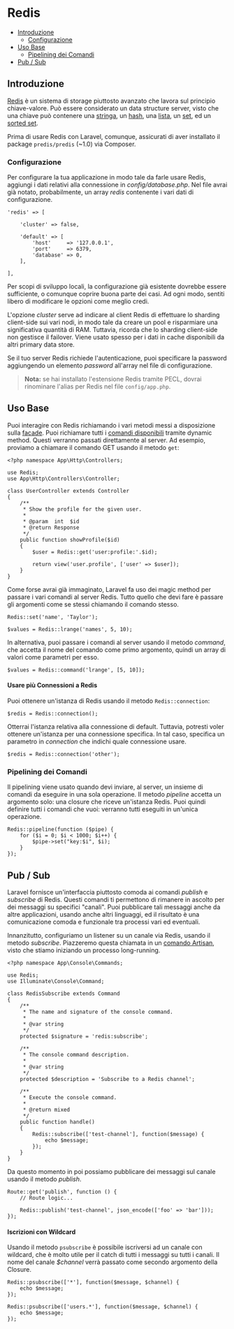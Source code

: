 # Redis

- [Introduzione](#introduzione)
	- [Configurazione](#configurazione)
- [Uso Base](#uso-base)
	- [Pipelining dei Comandi](#pipelining-comandi)
- [Pub / Sub](#pubsub)

<a name="introduzione"></a>
## Introduzione

[Redis](http://redis.io) è un sistema di storage piuttosto avanzato che lavora sul principio chiave-valore. Può essere considerato un data structure server, visto che una chiave può contenere una [stringa](http://redis.io/topics/data-types#strings), un [hash](http://redis.io/topics/data-types#hashes), una [lista](http://redis.io/topics/data-types#lists), un [set](http://redis.io/topics/data-types#sets), ed un [sorted set](http://redis.io/topics/data-types#sorted-sets). 

Prima di usare Redis con Laravel, comunque, assicurati di aver installato il package `predis/predis` (~1.0) via Composer.

<a name="configurazione"></a>
### Configurazione

Per configurare la tua applicazione in modo tale da farle usare Redis, aggiungi i dati relativi alla connessione in _config/database.php_. Nel file avrai già notato, probabilmente, un array _redis_ contenente i vari dati di configurazione.

    'redis' => [

        'cluster' => false,

        'default' => [
            'host'     => '127.0.0.1',
            'port'     => 6379,
            'database' => 0,
        ],

    ],

Per scopi di sviluppo locali, la configurazione già esistente dovrebbe essere sufficiente, o comunque coprire buona parte dei casi. Ad ogni modo, sentiti libero di modificare le opzioni come meglio credi.

L'opzione _cluster_ serve ad indicare al client Redis di effettuare lo sharding client-side sui vari nodi, in modo tale da creare un pool e risparmiare una significativa quantità di RAM. Tuttavia, ricorda che lo sharding client-side non gestisce il failover. Viene usato spesso per i dati in cache disponibili da altri primary data store.

Se il tuo server Redis richiede l'autenticazione, puoi specificare la password aggiungendo un elemento _password_ all'array nel file di configurazione.

> **Nota:** se hai installato l'estensione Redis tramite PECL, dovrai rinominare l'alias per Redis nel file `config/app.php`.

<a name="uso-base"></a>
## Uso Base

Puoi interagire con Redis richiamando i vari metodi messi a disposizione sulla [facade](/facade). Puoi richiamare tutti i <a href="http://redis.io/commands" target="_blank">comandi disponibili</a> tramite dynamic method. Questi verranno passati direttamente al server. Ad esempio, proviamo a chiamare il comando GET usando il metodo `get`:

	<?php namespace App\Http\Controllers;

	use Redis;
	use App\Http\Controllers\Controller;

	class UserController extends Controller
	{
		/**
		 * Show the profile for the given user.
		 *
		 * @param  int  $id
		 * @return Response
		 */
		public function showProfile($id)
		{
			$user = Redis::get('user:profile:'.$id);

			return view('user.profile', ['user' => $user]);
		}
	}

Come forse avrai già immaginato, Laravel fa uso dei magic method per passare i vari comandi al server Redis. Tutto quello che devi fare è passare gli argomenti come se stessi chiamando il comando stesso.

	Redis::set('name', 'Taylor');

	$values = Redis::lrange('names', 5, 10);

In alternativa, puoi passare i comandi al server usando il metodo _command_, che accetta il nome del comando come primo argomento, quindi un array di valori come parametri per esso.

	$values = Redis::command('lrange', [5, 10]);

#### Usare più Connessioni a Redis

Puoi ottenere un'istanza di Redis usando il metodo `Redis::connection`:

	$redis = Redis::connection();

Otterrai l'istanza relativa alla connessione di default. Tuttavia, potresti voler ottenere un'istanza per una connessione specifica. In tal caso, specifica un parametro in _connection_ che indichi quale connessione usare.

	$redis = Redis::connection('other');

<a name="pipelining-comandi"></a>
### Pipelining dei Comandi

Il pipelining viene usato quando devi inviare, al server, un insieme di comandi da eseguire in una sola operazione. Il metodo _pipeline_ accetta un argomento solo: una closure che riceve un'istanza Redis. Puoi quindi definire tutti i comandi che vuoi: verranno tutti eseguiti in un'unica operazione.

	Redis::pipeline(function ($pipe) {
		for ($i = 0; $i < 1000; $i++) {
			$pipe->set("key:$i", $i);
		}
	});

<a name="pubsub"></a>
## Pub / Sub

Laravel fornisce un'interfaccia piuttosto comoda ai comandi _publish_ e _subscribe_ di Redis. Questi comandi ti permettono di rimanere in ascolto per dei messaggi su specifici "canali". Puoi pubblicare tali messaggi anche da altre applicazioni, usando anche altri linguaggi, ed il risultato è una comunicazione comoda e funzionale tra processi vari ed eventuali.

Innanzitutto, configuriamo un listener su un canale via Redis, usando il metodo _subscribe_. Piazzeremo questa chiamata in un [comando Artisan](/artisan), visto che stiamo iniziando un processo long-running.

	<?php namespace App\Console\Commands;

	use Redis;
	use Illuminate\Console\Command;

	class RedisSubscribe extends Command
	{
        /**
         * The name and signature of the console command.
         *
         * @var string
         */
        protected $signature = 'redis:subscribe';

	    /**
	     * The console command description.
	     *
	     * @var string
	     */
	    protected $description = 'Subscribe to a Redis channel';

	    /**
	     * Execute the console command.
	     *
	     * @return mixed
	     */
	    public function handle()
	    {
			Redis::subscribe(['test-channel'], function($message) {
				echo $message;
			});
	    }
	}

Da questo momento in poi possiamo pubblicare dei messaggi sul canale usando il metodo _publish_.

	Route::get('publish', function () {
		// Route logic...

		Redis::publish('test-channel', json_encode(['foo' => 'bar']));
	});

#### Iscrizioni con Wildcard

Usando il metodo `psubscribe` è possibile iscriversi ad un canale con wildcard, che è molto utile per il catch di tutti i messaggi su tutti i canali. Il nome del canale _$channel_ verrà passato come secondo argomento della Closure.

	Redis::psubscribe(['*'], function($message, $channel) {
		echo $message;
	});

	Redis::psubscribe(['users.*'], function($message, $channel) {
		echo $message;
	});
